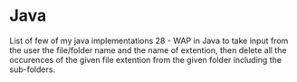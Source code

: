 # Java
List of few of my java implementations
28 - WAP in Java to take input from the user the file/folder name and the name of extention,
     then delete all the occurences of the given file extention from the given folder including
     the sub-folders.
